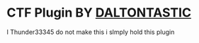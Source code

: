 # CTF Plugin BY [DALTONTASTIC](https://github.com/DALTONTASTIC)

I Thunder33345 do not make this i slmply hold this plugin
